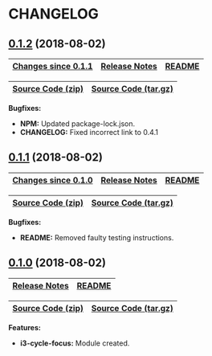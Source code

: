 # CHANGELOG

<a name="0.1.2"></a>

## [0.1.2](https://github.com/jpcx/i3-cycle-focus/tree/0.1.2) (2018-08-02)

| __[Changes since 0.1.1](https://github.com/jpcx/i3-cycle-focus/compare/0.1.1...0.1.2)__ | [Release Notes](https://github.com/jpcx/i3-cycle-focus/releases/tag/0.1.2) | [README](https://github.com/jpcx/i3-cycle-focus/tree/0.1.2/README.md) |
| --- | --- | --- |

| [Source Code (zip)](https://github.com/jpcx/i3-cycle-focus/archive/0.1.2.zip) | [Source Code (tar.gz)](https://github.com/jpcx/node-kraken-api/archive/0.1.2.tar.gz) |
| --- | --- |

__Bugfixes:__

+ __NPM:__ Updated package-lock.json.
+ __CHANGELOG:__ Fixed incorrect link to 0.4.1

<a name="0.1.1"></a>

## [0.1.1](https://github.com/jpcx/i3-cycle-focus/tree/0.1.1) (2018-08-02)

| __[Changes since 0.1.0](https://github.com/jpcx/i3-cycle-focus/compare/0.1.0...0.1.1)__ | [Release Notes](https://github.com/jpcx/i3-cycle-focus/releases/tag/0.1.1) | [README](https://github.com/jpcx/i3-cycle-focus/tree/0.1.1/README.md) |
| --- | --- | --- |

| [Source Code (zip)](https://github.com/jpcx/i3-cycle-focus/archive/0.1.1.zip) | [Source Code (tar.gz)](https://github.com/jpcx/node-kraken-api/archive/0.1.1.tar.gz) |
| --- | --- |

__Bugfixes:__

+ __README:__ Removed faulty testing instructions.

<a name="0.1.0"></a>

## [0.1.0](https://github.com/jpcx/i3-cycle-focus/tree/0.1.0) (2018-08-02)

| [Release Notes](https://github.com/jpcx/i3-cycle-focus/releases/tag/0.1.0) | [README](https://github.com/jpcx/i3-cycle-focus/blob/0.1.0/README.md) |
| --- | --- |

| [Source Code (zip)](https://github.com/jpcx/i3-cycle-focus/archive/0.1.0.zip) | [Source Code (tar.gz)](https://github.com/jpcx/i3-cycle-focus/archive/0.1.0.tar.gz) |
| --- | --- |

__Features:__

+ __i3-cycle-focus:__ Module created.